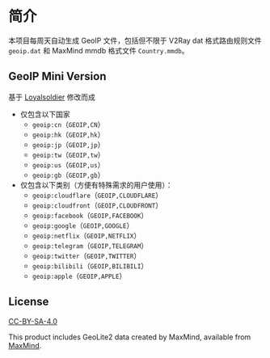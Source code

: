 # 简介

本项目每周天自动生成 GeoIP 文件，包括但不限于 V2Ray dat 格式路由规则文件 `geoip.dat` 和 MaxMind mmdb 格式文件 `Country.mmdb`。

## GeoIP Mini Version

基于 [Loyalsoldier](https://github.com/Loyalsoldier/geoip) 修改而成

- 仅包含以下国家
  - `geoip:cn`（`GEOIP,CN`）
  - `geoip:hk`（`GEOIP,hk`）
  - `geoip:jp`（`GEOIP,jp`）
  - `geoip:tw`（`GEOIP,tw`）
  - `geoip:us`（`GEOIP,us`）
  - `geoip:gb`（`GEOIP,gb`）
- 仅包含以下类别（方便有特殊需求的用户使用）：
  - `geoip:cloudflare`（`GEOIP,CLOUDFLARE`）
  - `geoip:cloudfront`（`GEOIP,CLOUDFRONT`）
  - `geoip:facebook`（`GEOIP,FACEBOOK`）
  - `geoip:google`（`GEOIP,GOOGLE`）
  - `geoip:netflix`（`GEOIP,NETFLIX`）
  - `geoip:telegram`（`GEOIP,TELEGRAM`）
  - `geoip:twitter`（`GEOIP,TWITTER`）
  - `geoip:bilibili`（`GEOIP,BILIBILI`）
  - `geoip:apple`（`GEOIP,APPLE`）

## License

[CC-BY-SA-4.0](https://creativecommons.org/licenses/by-sa/4.0/)

This product includes GeoLite2 data created by MaxMind, available from [MaxMind](http://www.maxmind.com).
